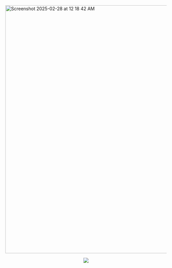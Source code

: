 
<img width="776" alt="Screenshot 2025-02-28 at 12 18 42 AM" src="https://github.com/user-attachments/assets/3c225cf9-6d5f-4869-a20a-d8ce3fa104f6" />

<p align="center">
  <a href="https://skillicons.dev">
    <img src="https://skillicons.dev/icons?i=react,nodejs,jest,ts,js,html,css,figma" /> 
  </a>
  <a href="https://github.com/user-attachments/assets/29d6b831-dc66-4d13-aa09-ff527264750f">
</p>

